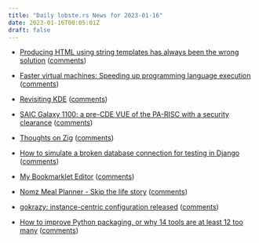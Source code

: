 ```yaml
---
title: "Daily lobste.rs News for 2023-01-16"
date: 2023-01-16T00:05:01Z
draft: false
---
```






- [Producing HTML using string templates has always been the wrong solution](https://www.devever.net/~hl/stringtemplates)
  ([comments](https://lobste.rs/s/j4ajfo/producing_html_using_string_templates))



- [Faster virtual machines: Speeding up programming language execution](https://mort.coffee/home/fast-interpreters/)
  ([comments](https://lobste.rs/s/cczkdj/faster_virtual_machines_speeding_up))



- [Revisiting KDE](https://jackevansevo.github.io/revisiting-kde.html)
  ([comments](https://lobste.rs/s/brrrc8/revisiting_kde))



- [SAIC Galaxy 1100: a pre-CDE VUE of the PA-RISC with a security clearance](https://oldvcr.blogspot.com/2023/01/saic-galaxy-1100-pre-cde-vue-of-pa-risc.html)
  ([comments](https://lobste.rs/s/a6aomj/saic_galaxy_1100_pre_cde_vue_pa_risc_with))



- [Thoughts on Zig](https://www.youtube.com/watch?v=zlWqpRTgXBg)
  ([comments](https://lobste.rs/s/5tx54f/thoughts_on_zig))



- [How to simulate a broken database connection for testing in Django](https://neilkakkar.com/test-database-connection-django.html)
  ([comments](https://lobste.rs/s/t0hd2c/how_simulate_broken_database_connection))



- [My Bookmarklet Editor](https://www.gibney.org/bookmarklet_editor)
  ([comments](https://lobste.rs/s/3jgneb/my_bookmarklet_editor))



- [Nomz Meal Planner - Skip the life story](https://mo-nomz.herokuapp.com/)
  ([comments](https://lobste.rs/s/e0jmyj/nomz_meal_planner_skip_life_story))



- [gokrazy: instance-centric configuration released](https://michael.stapelberg.ch/posts/2023-01-15-gokrazy-instance-centric-config/)
  ([comments](https://lobste.rs/s/2lm5d4/gokrazy_instance_centric_configuration))



- [How to improve Python packaging, or why 14 tools are at least 12 too many](https://chriswarrick.com/blog/2023/01/15/how-to-improve-python-packaging/)
  ([comments](https://lobste.rs/s/gzi3vk/how_improve_python_packaging_why_14_tools))


